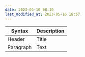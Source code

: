 ```yaml
---
date: 2023-05-10 08:10
last_modified_at: 2023-05-16 18:57
---
```


| Syntax    | Description |
| --------- | ----------- |
| Header    | Title       |
| Paragraph | Text        |
